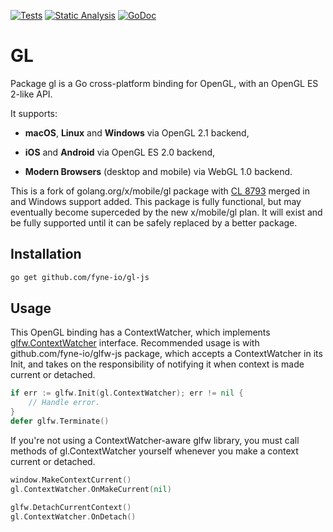 [![Tests](https://github.com/fyne-io/gl-js/actions/workflows/tests.yml/badge.svg)](https://github.com/fyne-io/gl-js/actions/workflows/tests.yml)
[![Static Analysis](https://github.com/fyne-io/gl-js/actions/workflows/analysis.yml/badge.svg)](https://github.com/fyne-io/gl-js/actions/workflows/analysis.yml)
[![GoDoc](https://godoc.org/github.com/fyne-io/gl-js?status.svg)](https://godoc.org/github.com/fyne-io/gl-js)

# GL

Package gl is a Go cross-platform binding for OpenGL, with an OpenGL ES 2-like API.

It supports:

- **macOS**, **Linux** and **Windows** via OpenGL 2.1 backend,

- **iOS** and **Android** via OpenGL ES 2.0 backend,

- **Modern Browsers** (desktop and mobile) via WebGL 1.0 backend.

This is a fork of golang.org/x/mobile/gl package with [CL 8793](https://go-review.googlesource.com/8793)
merged in and Windows support added. This package is fully functional, but may eventually become superceded by
the new x/mobile/gl plan. It will exist and be fully supported until it can be safely replaced by a better package.

## Installation

```bash
go get github.com/fyne-io/gl-js
```

## Usage

This OpenGL binding has a ContextWatcher, which implements [glfw.ContextWatcher](https://godoc.org/github.com/goxjs/glfw#ContextWatcher)
interface. Recommended usage is with github.com/fyne-io/glfw-js package, which accepts a ContextWatcher in its Init, and takes on the responsibility
of notifying it when context is made current or detached.

```go
if err := glfw.Init(gl.ContextWatcher); err != nil {
	// Handle error.
}
defer glfw.Terminate()
```

If you're not using a ContextWatcher-aware glfw library, you must call methods of gl.ContextWatcher yourself whenever
you make a context current or detached.

```Go
window.MakeContextCurrent()
gl.ContextWatcher.OnMakeCurrent(nil)

glfw.DetachCurrentContext()
gl.ContextWatcher.OnDetach()
```
